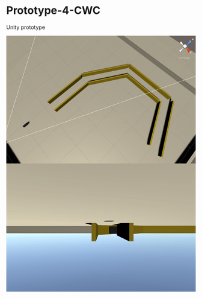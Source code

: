 # Prototype-4-CWC
Unity prototype

<img src='Screenshot.PNG' align="right" width=960>

<img src='Screenshot.gif' align="right" width=960>


